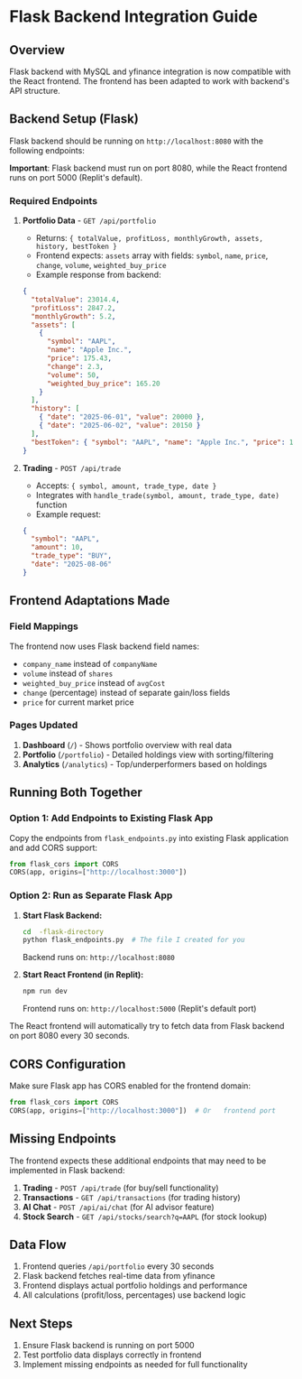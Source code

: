 # Flask Backend Integration Guide

## Overview
  Flask backend with MySQL and yfinance integration is now compatible with the React frontend. The frontend has been adapted to work with   backend's API structure.

## Backend Setup (Flask)  
  Flask backend should be running on `http://localhost:8080` with the following endpoints:

**Important**:   Flask backend must run on port 8080, while the React frontend runs on port 5000 (Replit's default).

### Required Endpoints
1. **Portfolio Data** - `GET /api/portfolio`
   - Returns: `{ totalValue, profitLoss, monthlyGrowth, assets, history, bestToken }`
   - Frontend expects: `assets` array with fields: `symbol`, `name`, `price`, `change`, `volume`, `weighted_buy_price`
   - Example response from   backend:
   ```json
   {
     "totalValue": 23014.4,
     "profitLoss": 2847.2,
     "monthlyGrowth": 5.2,
     "assets": [
       {
         "symbol": "AAPL",
         "name": "Apple Inc.", 
         "price": 175.43,
         "change": 2.3,
         "volume": 50,
         "weighted_buy_price": 165.20
       }
     ],
     "history": [
       { "date": "2025-06-01", "value": 20000 },
       { "date": "2025-06-02", "value": 20150 }
     ],
     "bestToken": { "symbol": "AAPL", "name": "Apple Inc.", "price": 175.43, "change": 2.3, "volume": 50, "weighted_buy_price": 165.20 }
   }
   ```

2. **Trading** - `POST /api/trade` 
   - Accepts: `{ symbol, amount, trade_type, date }`
   - Integrates with   `handle_trade(symbol, amount, trade_type, date)` function
   - Example request:
   ```json
   {
     "symbol": "AAPL",
     "amount": 10,
     "trade_type": "BUY",
     "date": "2025-08-06"
   }
   ```

## Frontend Adaptations Made

### Field Mappings
The frontend now uses   Flask backend field names:
- `company_name` instead of `companyName`
- `volume` instead of `shares`
- `weighted_buy_price` instead of `avgCost`
- `change` (percentage) instead of separate gain/loss fields
- `price` for current market price

### Pages Updated
1. **Dashboard** (`/`) - Shows portfolio overview with   real data
2. **Portfolio** (`/portfolio`) - Detailed holdings view with sorting/filtering
3. **Analytics** (`/analytics`) - Top/underperformers based on   holdings

## Running Both Together

### Option 1: Add Endpoints to   Existing Flask App
Copy the endpoints from `flask_endpoints.py` into   existing Flask application and add CORS support:

```python
from flask_cors import CORS
CORS(app, origins=["http://localhost:3000"])
```

### Option 2: Run as Separate Flask App
1. **Start   Flask Backend:**
   ```bash
   cd  -flask-directory
   python flask_endpoints.py  # The file I created for you
   ```
   Backend runs on: `http://localhost:8080`

2. **Start React Frontend (in Replit):**
   ```bash
   npm run dev
   ```
   Frontend runs on: `http://localhost:5000` (Replit's default port)

The React frontend will automatically try to fetch data from   Flask backend on port 8080 every 30 seconds.

## CORS Configuration
Make sure   Flask app has CORS enabled for the frontend domain:
```python
from flask_cors import CORS
CORS(app, origins=["http://localhost:3000"])  # Or   frontend port
```

## Missing Endpoints
The frontend expects these additional endpoints that may need to be implemented in   Flask backend:

1. **Trading** - `POST /api/trade` (for buy/sell functionality)
2. **Transactions** - `GET /api/transactions` (for trading history)
3. **AI Chat** - `POST /api/ai/chat` (for AI advisor feature)
4. **Stock Search** - `GET /api/stocks/search?q=AAPL` (for stock lookup)

## Data Flow
1. Frontend queries `/api/portfolio` every 30 seconds
2.   Flask backend fetches real-time data from yfinance
3. Frontend displays   actual portfolio holdings and performance
4. All calculations (profit/loss, percentages) use   backend logic

## Next Steps
1. Ensure Flask backend is running on port 5000
2. Test portfolio data displays correctly in frontend
3. Implement missing endpoints as needed for full functionality